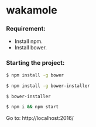 # wakamole

### Requirement:

* Install npm.
* Install bower.

### Starting the project:
```sh
$ npm install -g bower
```
```sh
$ npm install -g bower-installer
```
```sh
$ bower-installer
```
```sh
$ npm i && npm start
```

Go to: http://localhost:2016/
